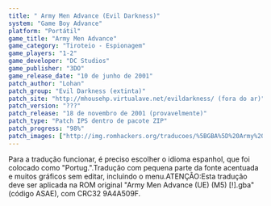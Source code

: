 ```yaml
---
title: " Army Men Advance (Evil Darkness)"
system: "Game Boy Advance"
platform: "Portátil"
game_title: "Army Men Advance"
game_category: "Tiroteio - Espionagem"
game_players: "1-2"
game_developer: "DC Studios"
game_publisher: "3DO"
game_release_date: "10 de junho de 2001"
patch_author: "Lohan"
patch_group: "Evil Darkness (extinta)"
patch_site: "http://mhousehp.virtualave.net/evildarkness/ (fora do ar)"
patch_version: "???"
patch_release: "18 de novembro de 2001 (provavelmente)"
patch_type: "Patch IPS dentro de pacote ZIP"
patch_progress: "98%"
patch_images: ["http://img.romhackers.org/traducoes/%5BGBA%5D%20Army%20Men%20Advance%20-%20Evil%20Darkness%20-%201.png","http://img.romhackers.org/traducoes/%5BGBA%5D%20Army%20Men%20Advance%20-%20Evil%20Darkness%20-%202.png","http://img.romhackers.org/traducoes/%5BGBA%5D%20Army%20Men%20Advance%20-%20Evil%20Darkness%20-%203.png"]
---
```

Para a tradução funcionar, é preciso escolher o idioma espanhol, que foi colocado como "Portug.".Tradução com pequena parte da fonte acentuada e muitos gráficos sem editar, incluindo o menu.ATENÇÃO:Esta tradução deve ser aplicada na ROM original "Army Men Advance (UE) (M5) [!].gba" (código ASAE), com CRC32 9A4A509F.